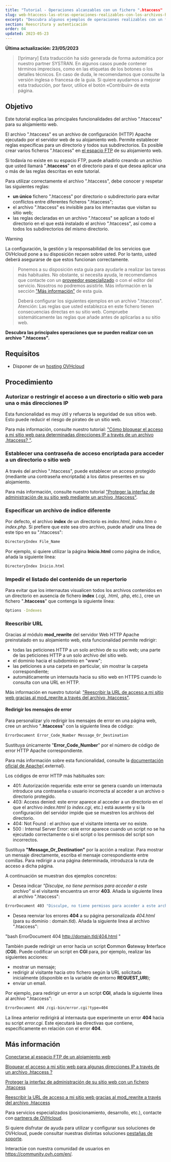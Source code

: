 ```yaml
---
title: "Tutorial - Operaciones alcanzables con un fichero ".htaccess"
slug: web-htaccess-las-otras-operaciones-realizables-con-los-archivos-htaccess
excerpt: "Descubra algunos ejemplos de operaciones realizables con un fichero ".htaccess"
section: Reescritura y autenticación
order: 04
updated: 2023-05-23
---
```


**Última actualización: 23/05/2023**

> [!primary]
> Esta traducción ha sido generada de forma automática por nuestro partner SYSTRAN. En algunos casos puede contener términos imprecisos, como en las etiquetas de los botones o los detalles técnicos. En caso de duda, le recomendamos que consulte la versión inglesa o francesa de la guía. Si quiere ayudarnos a mejorar esta traducción, por favor, utilice el botón «Contribuir» de esta página.
>

## Objetivo

Este tutorial explica las principales funcionalidades del archivo ".htaccess" para su alojamiento web.

El archivo ".htaccess" es un archivo de configuración (HTTP) Apache ejecutado por el servidor web de su alojamiento web. Permite establecer reglas específicas para un directorio y todos sus subdirectorios. Es posible crear varios ficheros ".htaccess" en [el espacio FTP](/pages/web/hosting/ftp_connection/) de su alojamiento web. 

Si todavía no existe en su espacio FTP, puede añadirlo creando un archivo que usted llamará "**.htaccess**" en el directorio para el que desea aplicar una o más de las reglas descritas en este tutorial.

Para utilizar correctamente el archivo ".htaccess", debe conocer y respetar las siguientes reglas: 

- **un único** fichero ".htaccess" por directorio o subdirectorio para evitar conflictos entre diferentes ficheros ".htaccess";
- el archivo ".htaccess" es invisible para los internautas que visitan su sitio web;
- las reglas declaradas en un archivo ".htaccess" se aplican a todo el directorio en el que está instalado el archivo ".htaccess", así como a todos los subdirectorios del mismo directorio.

> [!warning]
>
La configuración, la gestión y la responsabilidad de los servicios que OVHcloud pone a su disposición recaen sobre usted. Por lo tanto, usted deberá asegurarse de que estos funcionan correctamente.
> 
> Ponemos a su disposición esta guía para ayudarle a realizar las tareas más habituales. No obstante, si necesita ayuda, le recomendamos que contacte con un [proveedor especializado](https://partner.ovhcloud.com/es-es/directory/) o con el editor del servicio. Nosotros no podremos asistirle. Más información en la sección ["Más información"](#go-further) de esta guía.
>
> Deberá configurar los siguientes ejemplos en un archivo ".htaccess". Atención: Las reglas que usted establezca en este fichero tienen consecuencias directas en su sitio web. Compruebe sistemáticamente las reglas que añade antes de aplicarlas a su sitio web. 
> 

**Descubra las principales operaciones que se pueden realizar con un archivo ".htaccess".**

## Requisitos

- Disponer de un [hosting OVHcloud](https://www.ovhcloud.com/es-es/web-hosting/)

## Procedimiento

### Autorizar o restringir el acceso a un directorio o sitio web para una o más direcciones IP

Esta funcionalidad es muy útil y refuerza la seguridad de sus sitios web. Esto puede reducir el riesgo de pirateo de un sitio web.

Para más información, consulte nuestro tutorial: ["Cómo bloquear el acceso a mi sitio web para determinadas direcciones IP a través de un archivo .htaccess? "](/pages/web/hosting/htaccess_how_to_block_a_specific_ip_address_from_accessing_your_website/).

### Establecer una contraseña de acceso encriptada para acceder a un directorio o sitio web

A través del archivo ".htaccess", puede establecer un acceso protegido (mediante una contraseña encriptada) a los datos presentes en su alojamiento.

Para más información, consulte nuestro tutorial ["Proteger la interfaz de administración de su sitio web mediante un archivo .htaccess"](/pages/web/hosting/htaccess_protect_directory_by_password/).

### Especificar un archivo de índice diferente

Por defecto, el archivo **index** de un directorio es *index.html*, *index.htm* o *index.php*. Si prefiere que este sea otro archivo, puede añadir una línea de este tipo en su ".htaccess":

```bash
DirectoryIndex File_Name
```

Por ejemplo, si quiere utilizar la página **Inicio.html** como página de índice, añada la siguiente línea:

```bash
DirectoryIndex Inicio.html
```

### Impedir el listado del contenido de un repertorio

Para evitar que los internautas visualicen todos los archivos contenidos en un directorio en ausencia de fichero **index** (.cgi, .html, .php, etc.), cree un fichero "**.htaccess**" que contenga la siguiente línea:

```bash
Options -Indexes
```

### Reescribir URL

Gracias al módulo **mod_rewrite** del servidor Web HTTP Apache preinstalado en su alojamiento web, esta funcionalidad permite redirigir:

- todas las peticiones HTTP a un solo archivo de su sitio web;
una parte de las peticiones HTTP a un solo archivo del sitio web.
- el dominio hacia el subdominio en "www";
- las peticiones a una carpeta en particular, sin mostrar la carpeta correspondiente;
- automáticamente un internauta hacia su sitio web en HTTPS cuando lo consulta con una URL en HTTP.

Más información en nuestro tutorial: ["Reescribir la URL de acceso a mi sitio web gracias al mod_rewrite a través del archivo .htaccess"](/pages/web/hosting/htaccess_url_rewriting_using_mod_rewrite/).

#### Redirigir los mensajes de error

Para personalizar y/o redirigir los mensajes de error en una página web, cree un archivo "**.htaccess**" con la siguiente línea de código:

```bash
ErrorDocument Error_Code_Number Message_Or_Destination
```

Sustituya únicamente "**Error_Code_Number**" por el número de código de error HTTP Apache correspondiente. 

Para más información sobre esta funcionalidad, consulte la [documentación oficial de Apache](https://httpd.apache.org/docs/trunk/es/custom-error.html){.external}.

Los códigos de error HTTP más habituales son:

- 401: Autorización requerida: este error se genera cuando un internauta introduce una contraseña o usuario incorrecta al acceder a un archivo o directorio protegido.
- 403: Access denied: este error aparece al acceder a un directorio en el que el archivo *index.html* (o *index.cgi*, etc.) está ausente y si la configuración del servidor impide que se muestren los archivos del directorio.
- 404: Not Found : el archivo que el visitante intenta ver no existe.
- 500 : Internal Server Error: este error aparece cuando un script no se ha ejecutado correctamente o si el script o los permisos del script son incorrectos.

Sustituya **"Message_Or_Destination"** por la acción a realizar. Para mostrar un mensaje directamente, escriba el mensaje correspondiente entre comillas. Para redirigir a una página determinada, introduzca la ruta de acceso a dicha página. 

A continuación se muestran dos ejemplos concretos:

- Desea indicar *"Disculpe, no tiene permisos para acceder a este archivo"* si el visitante encuentra un error **403**. Añada la siguiente línea al archivo ".htaccess":

```bash
ErrorDocument 403 "Disculpe, no tiene permisos para acceder a este archivo"
```

- Desea reenviar los errores **404** a su página personalizada *404.html* (para su dominio : domain.tld). Añada la siguiente línea al archivo ".htaccess":

"bash
ErrorDocument 404 http://domain.tld/404.html
"

También puede redirigir un error hacia un script **C**ommon **G**ateway **I**nterface (**CGI**). Puede codificar un script en **CGI** para, por ejemplo, realizar las siguientes acciones:
 
- mostrar un mensaje;
- redirigir al visitante hacia otro fichero según la URL solicitada inicialmente (disponible en la variable de entorno **REQUEST_URI**);
- enviar un email.

Por ejemplo, para redirigir un error a un script **CGI**, añada la siguiente línea al archivo ".htaccess":

```bash
ErrorDocument 404 /cgi-bin/error.cgi?type=404
```

La línea anterior redirigirá al internauta que experimente un error **404** hacia su script *error.cgi*. Este ejecutará las directivas que contiene, específicamente en relación con el error **404**.

## Más información <a name="go-further"></a>

[Conectarse al espacio FTP de un alojamiento web](/pages/web/hosting/ftp_connection/)

[Bloquear el acceso a mi sitio web para algunas direcciones IP a través de un archivo .htaccess ?](/pages/web/hosting/htaccess_how_to_block_a_specific_ip_address_from_accessing_your_website/)

[Proteger la interfaz de administración de su sitio web con un fichero .htaccess](/pages/web/hosting/htaccess_protect_directory_by_password/)

[Reescribir la URL de acceso a mi sitio web gracias al mod_rewrite a través del archivo .htaccess](/pages/web/hosting/htaccess_url_rewriting_using_mod_rewrite/)

Para servicios especializados (posicionamiento, desarrollo, etc.), contacte con [partners de OVHcloud](https://partner.ovhcloud.com/es-es/directory/).

Si quiere disfrutar de ayuda para utilizar y configurar sus soluciones de OVHcloud, puede consultar nuestras distintas soluciones [pestañas de soporte](https://www.ovhcloud.com/es-es/support-levels/).

Interactúe con nuestra comunidad de usuarios en <https://community.ovh.com/en/>.